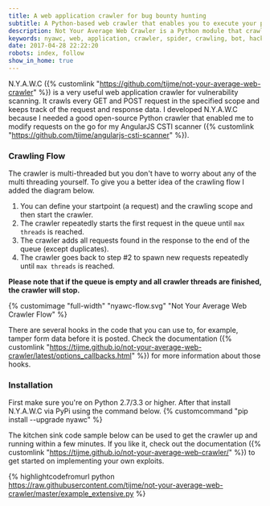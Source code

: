 ```yaml
---
title: A web application crawler for bug bounty hunting
subtitle: A Python-based web crawler that enables you to execute your payload against all requests in scope.
description: Not Your Average Web Crawler is a Python module that crawls all kinds of web applications for requests instead of URLs. It enables you to execute your payload on all requests of a web application.
keywords: nyawc, web, application, crawler, spider, crawling, bot, hacking, bug, bounty, open, source, python
date: 2017-04-28 22:22:20
robots: index, follow
show_in_home: true
---
```


N.Y.A.W.C ({% customlink "https://github.com/tijme/not-your-average-web-crawler" %}) is a very useful web application crawler for vulnerability scanning. It crawls every GET and POST request in the specified scope and keeps track of the request and response data. I developed N.Y.A.W.C because I needed a good open-source Python crawler that enabled me to modify requests on the go for my AngularJS CSTI scanner ({% customlink "https://github.com/tijme/angularjs-csti-scanner" %}).

### Crawling Flow

The crawler is multi-threaded but you don't have to worry about any of the multi threading yourself. To give you a better idea of the crawling flow I added the diagram below.

1. You can define your startpoint (a request) and the crawling scope and then start the crawler.
2. The crawler repeatedly starts the first request in the queue until `max threads` is reached.
3. The crawler adds all requests found in the response to the end of the queue (except duplicates).
4. The crawler goes back to step #2 to spawn new requests repeatedly until `max threads` is reached.

**Please note that if the queue is empty and all crawler threads are finished, the crawler will stop.**

{% customimage "full-width" "nyawc-flow.svg" "Not Your Average Web Crawler Flow" %}

There are several hooks in the code that you can use to, for example, tamper form data before it is posted. Check the documentation ({% customlink "https://tijme.github.io/not-your-average-web-crawler/latest/options_callbacks.html" %}) for more information about those hooks.

### Installation

First make sure you're on Python 2.7/3.3 or higher. After that install N.Y.A.W.C via PyPi using the command below.
{% customcommand "pip install --upgrade nyawc" %}

The kitchen sink code sample below can be used to get the crawler up and running within a few minutes. If you like it, check out the documentation ({% customlink "https://tijme.github.io/not-your-average-web-crawler/" %}) to get started on implementing your own exploits.

{% highlightcodefromurl python https://raw.githubusercontent.com/tijme/not-your-average-web-crawler/master/example_extensive.py %}
